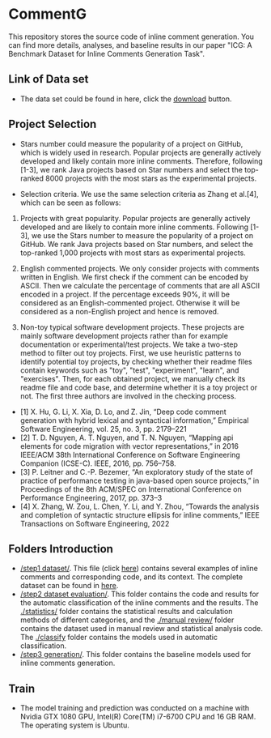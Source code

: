 # CommentG
This repository stores the source code of inline comment generation.
You can find more details, analyses, and baseline results in our paper "ICG: A Benchmark Dataset for Inline Comments Generation Task".

## Link of Data set
* The data set could be found in here, click the [download](https://zenodo.org/record/8022713) button.

## Project Selection

* Stars number could measure the popularity of a project on GitHub, which is widely used in research. Popular projects are generally actively developed and likely contain more inline comments. Therefore, following \[1-3], we rank Java projects based on Star numbers and select the top-ranked 8000 projects with the most stars as the experimental projects.


* Selection criteria. We use the same selection criteria as Zhang et al.\[4], which can be seen as follows: 

1) Projects with great popularity. Popular projects are generally actively developed and are likely to contain more inline comments. Following \[1-3], we use the Stars number to measure the popularity of a project on GitHub. We rank Java projects based on Star numbers, and select the top-ranked 1,000 projects with most stars as experimental projects.

2) English commented projects. We only consider projects with comments written in English. We first check if the comment can be encoded by ASCII. Then we calculate the percentage of comments that are all ASCII encoded in a project. If the percentage exceeds 90%, it will be considered as an English-commented project. Otherwise it will be considered as a non-English project and hence is removed.

3) Non-toy typical software development projects. These projects are mainly software development projects rather than for example documentation or experimental/test projects. We take a two-step method to filter out toy projects. First, we use heuristic patterns to identify potential toy projects, by checking whether their readme files contain keywords such as "toy", "test", "experiment", "learn",  and "exercises". Then, for each obtained project, we manually check its readme file and code base, and determine whether it is a toy project or not. The first three authors are involved in the checking process.


* \[1] X. Hu, G. Li, X. Xia, D. Lo, and Z. Jin, “Deep code comment generation with hybrid lexical and syntactical information,” Empirical Software Engineering, vol. 25, no. 3, pp. 2179–221
* \[2] T. D. Nguyen, A. T. Nguyen, and T. N. Nguyen, “Mapping api elements for code migration with vector representations,” in 2016 IEEE/ACM 38th International Conference on Software Engineering Companion (ICSE-C). IEEE, 2016, pp. 756–758.
* \[3] P. Leitner and C.-P. Bezemer, “An exploratory study of the state of practice of performance testing in java-based open source projects,” in Proceedings of the 8th ACM/SPEC on International Conference on Performance Engineering, 2017, pp. 373–3
* \[4] X. Zhang, W. Zou, L. Chen, Y. Li, and Y. Zhou, “Towards the analysis and completion of syntactic structure ellipsis for inline comments,” IEEE Transactions on Software Engineering, 2022

## Folders Introduction
* [/step1 dataset/](https://github.com/Sherww/CommentG/tree/main/dataset). This file (click [here](https://github.com/Sherww/CommentG/tree/main/dataset/example_data.jsonl)) contains several examples of inline comments and corresponding code, and its context. The complete dataset can be found in [here](https://zenodo.org/record/8022713). 
* [/step2 dataset evaluation/](https://github.com/Sherww/CommentG/tree/main/dataset%20evaluation). This folder contains the code and results for the automatic classification of the inline comments and the results. The [./statistics/](https://github.com/Sherww/CommentG/tree/main/dataset%20evaluation/statistic) folder contains the statistical results and calculation methods of different categories, and the [./manual review/](https://github.com/Sherww/CommentG/tree/main/dataset%20evaluation/manual%20review) folder contains the dataset used in manual review and statistical analysis code. The [./classify](https://github.com/Sherww/CommentG/tree/main/dataset%20evaluation/classify) folder contains the models used in automatic classification.
* [/step3 generation/](https://github.com/Sherww/CommentG/tree/main/generation). This folder contains the baseline models used for inline comments generation.

## Train
* The model training and prediction was conducted on a machine with Nvidia GTX 1080 GPU, Intel(R) Core(TM) i7-6700 CPU and 16 GB RAM. The operating system is Ubuntu.



